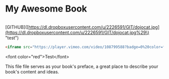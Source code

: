 # My Awesome Book

```

```

\[GITHUB\]\([https://dl.dropboxusercontent.com/u/2226591/GIT/dojocat.jpg](https://dl.dropboxusercontent.com/u/2226591/GIT/dojocat.jpg%29\) "test"\)

```markdown
<iframe src="https://player.vimeo.com/video/108799588?badge=0%20color=ff0179" width="500" height="281" frameborder="0" webkitallowfullscreen mozallowfullscreen allowfullscreen></iframe>
```

&lt;font color="red"&gt;Test&lt;/font&gt;

This file file serves as your book's preface, a great place to describe your book's content and ideas.

